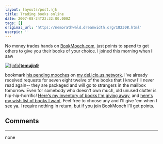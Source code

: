 ```yaml
---
layout: layouts/post.njk
title: Trading books online
date: 2007-08-24T22:32:00.000Z
tags: []
original_url: 'https://nemorathwald.dreamwidth.org/182308.html'
userpic: ''
---
```

No money trades hands on [BookMooch.com](http://bookmooch.com), just points to spend to get others to give you their books of your choice. I joined this morning when I saw

[![[info]](http://stat.livejournal.com/img/userinfo.gif)](http://temujin9.livejournal.com/profile)[**temujin9**](http://temujin9.livejournal.com/)

bookmark [his pending mooches](http://bookmooch.com/m/pending/temujin9) on [my del.icio.us network](http://del.icio.us/network/Matt_Arnold). I've already received requests for seven eight twelve of the books that I know I'll never read again-- they are packaged and will go to strangers in the mailbox tomorrow. Even for somebody who doesn't own much, old unused clutter is hip-hip-horrific! [Here's my inventory of books I'm giving away](http://bookmooch.com/m/inventory/mattarnold), and [here's my wish list of books I want](http://bookmooch.com/m/wishlist/mattarnold). Feel free to choose any and I'll give 'em when I see ya. I require nothing in return, but if you join BookMooch I'll get points.

## Comments

---

none
